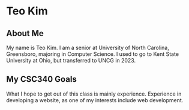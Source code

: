 # Teo Kim

## About Me
My name is Teo Kim. I am a senior at University of North Carolina, Greensboro, majoring in Computer Science. I used to go to Kent State University at Ohio, but transferred to UNCG in 2023.

## My CSC340 Goals
What I hope to get out of this class is mainly experience. Experience in developing a website, as one of my interests include web development.
